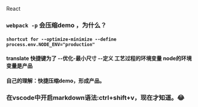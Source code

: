 React


### `webpack -p` 会压缩demo ，为什么？
#### `shortcut for --optimize-minimize --define process.env.NODE_ENV="production"`
#### translate 快捷键为了 --优化-最小尺寸 --定义  工艺过程的环境变量 node的环境变量是产品
#### 自己的理解：快捷压缩demo，形成产品。

### 在vscode中开启markdown语法:ctrl+shift+v，现在才知道。😂